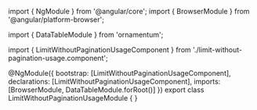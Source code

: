 import { NgModule } from '@angular/core';
import { BrowserModule } from '@angular/platform-browser';
  
import { DataTableModule } from 'ornamentum';
  
import { LimitWithoutPaginationUsageComponent } from './limit-without-pagination-usage.component';

@NgModule({
 bootstrap: [LimitWithoutPaginationUsageComponent],
 declarations: [LimitWithoutPaginationUsageComponent],
 imports: [BrowserModule, DataTableModule.forRoot()]
})
export class LimitWithoutPaginationUsageModule {
}
